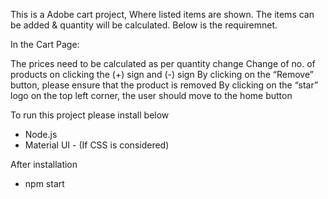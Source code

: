 This is a Adobe cart project, Where listed items are shown. The items can be added & quantity will be calculated. Below is the requiremnet.


In the Cart Page:

The prices need to be calculated as per quantity change
Change of no. of products on clicking the (+) sign and (-) sign
By clicking on the “Remove” button, please ensure that the product is removed
By clicking on the “star” logo on the top left corner, the user should move to the home button

To run this project please install below
- Node.js
- Material UI - (If CSS is considered)

After installation
- npm start

